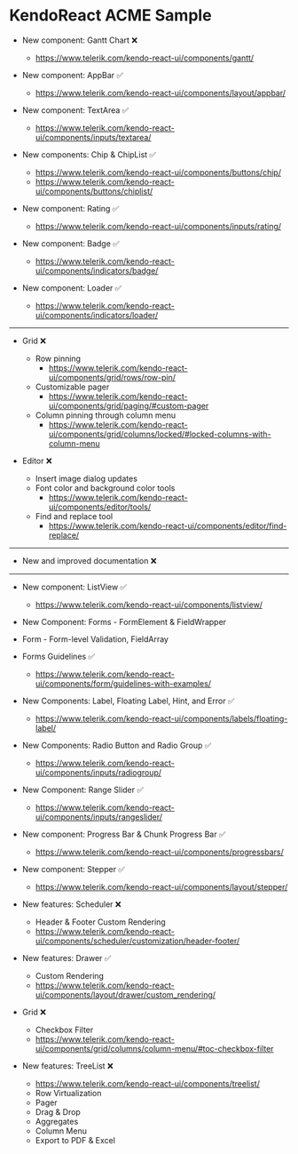 # KendoReact ACME Sample

- New component: Gantt Chart ❌
  - https://www.telerik.com/kendo-react-ui/components/gantt/

- New component: AppBar ✅
  - https://www.telerik.com/kendo-react-ui/components/layout/appbar/

- New component: TextArea ✅
  - https://www.telerik.com/kendo-react-ui/components/inputs/textarea/

- New components: Chip & ChipList ✅
  - https://www.telerik.com/kendo-react-ui/components/buttons/chip/
  - https://www.telerik.com/kendo-react-ui/components/buttons/chiplist/

- New component: Rating ✅
  - https://www.telerik.com/kendo-react-ui/components/inputs/rating/

- New component: Badge ✅
  - https://www.telerik.com/kendo-react-ui/components/indicators/badge/

- New component: Loader ✅
  - https://www.telerik.com/kendo-react-ui/components/indicators/loader/

---

- Grid ❌
  - Row pinning
    - https://www.telerik.com/kendo-react-ui/components/grid/rows/row-pin/
  - Customizable pager
    - https://www.telerik.com/kendo-react-ui/components/grid/paging/#custom-pager
  - Column pinning through column menu
    - https://www.telerik.com/kendo-react-ui/components/grid/columns/locked/#locked-columns-with-column-menu

- Editor ❌
  - Insert image dialog updates
  - Font color and background color tools
    - https://www.telerik.com/kendo-react-ui/components/editor/tools/
  - Find and replace tool
    - https://www.telerik.com/kendo-react-ui/components/editor/find-replace/

---

- New and improved documentation ❌

---



















- New component: ListView ✅
  - https://www.telerik.com/kendo-react-ui/components/listview/

- New Component: Forms - FormElement & FieldWrapper
- Form - Form-level Validation, FieldArray
- Forms Guidelines ✅
  - https://www.telerik.com/kendo-react-ui/components/form/guidelines-with-examples/

- New Components: Label, Floating Label, Hint, and Error ✅
  - https://www.telerik.com/kendo-react-ui/components/labels/floating-label/

- New Components: Radio Button and Radio Group ✅
  - https://www.telerik.com/kendo-react-ui/components/inputs/radiogroup/

- New Component: Range Slider ✅
  - https://www.telerik.com/kendo-react-ui/components/inputs/rangeslider/

- New component: Progress Bar & Chunk Progress Bar ✅
  - https://www.telerik.com/kendo-react-ui/components/progressbars/

- New component: Stepper ✅
  - https://www.telerik.com/kendo-react-ui/components/layout/stepper/

- New features: Scheduler ❌
  - Header & Footer Custom Rendering
  - https://www.telerik.com/kendo-react-ui/components/scheduler/customization/header-footer/

- New features: Drawer ✅
  - Custom Rendering
  - https://www.telerik.com/kendo-react-ui/components/layout/drawer/custom_rendering/

- Grid ❌
  - Checkbox Filter
  - https://www.telerik.com/kendo-react-ui/components/grid/columns/column-menu/#toc-checkbox-filter

- New features: TreeList ❌
  - https://www.telerik.com/kendo-react-ui/components/treelist/
  - Row Virtualization
  - Pager
  - Drag & Drop
  - Aggregates
  - Column Menu
  - Export to PDF & Excel
